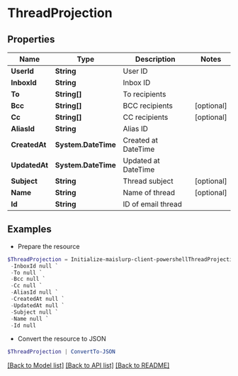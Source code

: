 # ThreadProjection
## Properties

Name | Type | Description | Notes
------------ | ------------- | ------------- | -------------
**UserId** | **String** | User ID | 
**InboxId** | **String** | Inbox ID | 
**To** | **String[]** | To recipients | 
**Bcc** | **String[]** | BCC recipients | [optional] 
**Cc** | **String[]** | CC recipients | [optional] 
**AliasId** | **String** | Alias ID | 
**CreatedAt** | **System.DateTime** | Created at DateTime | 
**UpdatedAt** | **System.DateTime** | Updated at DateTime | 
**Subject** | **String** | Thread subject | [optional] 
**Name** | **String** | Name of thread | [optional] 
**Id** | **String** | ID of email thread | 

## Examples

- Prepare the resource
```powershell
$ThreadProjection = Initialize-maislurp-client-powershellThreadProjection  -UserId null `
 -InboxId null `
 -To null `
 -Bcc null `
 -Cc null `
 -AliasId null `
 -CreatedAt null `
 -UpdatedAt null `
 -Subject null `
 -Name null `
 -Id null
```

- Convert the resource to JSON
```powershell
$ThreadProjection | ConvertTo-JSON
```

[[Back to Model list]](../README#documentation-for-models) [[Back to API list]](../README#documentation-for-api-endpoints) [[Back to README]](../README)

